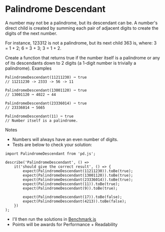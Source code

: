 # Palindrome Descendant

A number may not be a palindrome, but its descendant can be. A number's direct child is created by summing each pair of adjacent digits to create the digits of the next number.

For instance, 123312 is not a palindrome, but its next child 363 is, where: 3 = 1 + 2; 6 = 3 + 3; 3 = 1 + 2.

Create a function that returns true if the number itself is a palindrome or any of its descendants down to 2 digits (a 1-digit number is trivially a palindrome).
Examples

```
PalindromeDescendant(11211230) ➞ true
// 11211230 -> 2333 -> 56 -> 11

PalindromeDescendant(13001120) ➞ true
// 13001120 ➞ 4022 ➞ 44

PalindromeDescendant(23336014) ➞ true
// 23336014 ➞ 5665

PalindromeDescendant(11) ➞ true
// Number itself is a palindrome.
```

Notes
* Numbers will always have an even number of digits.
* Tests are below to check your solution:
```
import PalindromeDescendant from 'pd.js';

describe('PalindromeDescendant', () =>
    it('should give the correct result', () => {
        expect(PalindromeDescendant(11211230)).toBe(true);
        expect(PalindromeDescendant(13001120)).toBe(true);
        expect(PalindromeDescendant(23336014)).toBe(true);
        expect(PalindromeDescendant(11)).toBe(true);
        expect(PalindromeDescendant(9)).toBe(true);

        expect(PalindromeDescendant(17)).toBe(false);
        expect(PalindromeDescendant(4213)).toBe(false);
    })
);
```
* I'll then run the solutions in [Benchmark.js](https://github.com/bestiejs/benchmark.js)
* Points will be awards for Performance + Readability 